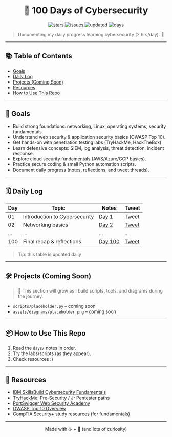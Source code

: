 <h1 align="center">🔐 100 Days of Cybersecurity</h1>

<p align="center">
  <a href="https://github.com/nahidmrdl/100-days-of-cybersecurity/stargazers">
    <img alt="stars" src="https://img.shields.io/github/stars/nahidmrdl/100-days-of-cybersecurity?style=flat">
  </a>
  <a href="https://github.com/nahidmrdl/100-days-of-cybersecurity/issues">
    <img alt="issues" src="https://img.shields.io/github/issues/nahidmrdl/100-days-of-cybersecurity">
  </a>
  <img alt="updated" src="https://img.shields.io/badge/updated-today-success">
  <img alt="days" src="https://img.shields.io/badge/days-100-blue">
</p>

> Documenting my daily progress learning cybersecurity (2 hrs/day). 🚀

---

## 📚 Table of Contents
- [Goals](#-goals)
- [Daily Log](#-daily-log)
- [Projects (Coming Soon)](#-projects-coming-soon)
- [Resources](#-resources)
- [How to Use This Repo](#-how-to-use-this-repo)

---

## 🎯 Goals
- Build strong foundations: networking, Linux, operating systems, security fundamentals.  
- Understand web security & application security basics (OWASP Top 10).  
- Get hands-on with penetration testing labs (TryHackMe, HackTheBox).  
- Learn defensive concepts: SIEM, log analysis, threat detection, incident response.  
- Explore cloud security fundamentals (AWS/Azure/GCP basics).  
- Practice secure coding & small Python automation scripts.  
- Document daily progress (notes, reflections, and tweet threads).  
---

## 🗓️ Daily Log

| Day | Topic | Notes | Tweet |
|-----|-------|-------|-------|
| 01  | Introduction to Cybersecurity | [Day 1](days/Day01.md) | [Tweet](https://x.com/checkthenews0/status/1960006315981635805) |
| 02  | Networking basics | [Day 2](days/Day02.md) | [Tweet](https://x.com/checkthenews0/status/1960006315981635805) |
| ... | ...   | ...   | ...   |
| 100 | Final recap & reflections | [Day 100](days/Day100.md) | [Tweet](https://x.com/checkthenews0/status/1960006315981635805) |


> Tip: this table is updated daily

---

## 🛠️ Projects (Coming Soon)
> 🚧 This section will grow as I build scripts, tools, and diagrams during the journey.  

- `scripts/placeholder.py` – coming soon  
- `assets/diagrams/placeholder.png` – coming soon  

---

## 📦 How to Use This Repo
1. Read the `days/` notes in order.  
2. Try the labs/scripts (as they appear).  
3. Check resources :) 

---

## 🔗 Resources
- [IBM SkillsBuild Cybersecurity Fundamentals](https://skills.yourlearning.ibm.com/activity/PLAN-4FB8400F05FC?ngo-id=0302&_gl=1*1ncy9yg*_ga*MTc2MjQzOTQ5MS4xNzU2MTE0MjE2*_ga_FYECCCS21D*czE3NTYxMzY0OTckbzMkZzAkdDE3NTYxMzY1MDUkajUyJGwwJGgw)
- [TryHackMe](https://tryhackme.com): Pre-Security / Jr Pentester paths  
- [PortSwigger Web Security Academy](https://portswigger.net/web-security)  
- [OWASP Top 10 Overview](https://owasp.org/Top10/)  
- CompTIA Security+ study resources (for fundamentals)  

---

<p align="center">Made with ☕ + 🐧 (and lots of curiosity)</p>
